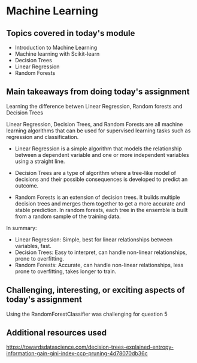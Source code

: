 # Machine Learning

## Topics covered in today's module

* Introduction to Machine Learning
* Machine learning with Scikit-learn
* Decision Trees
* Linear Regression
* Random Forests

## Main takeaways from doing today's assignment

Learning the difference betwen Linear Regression, Random forests and Decision Trees

Linear Regression, Decision Trees, and Random Forests are all machine learning algorithms that can be used for supervised learning tasks such as regression and classification.

- Linear Regression is a simple algorithm that models the relationship between a dependent variable and one or more independent variables using a straight line.

- Decision Trees are a type of algorithm where a tree-like model of decisions and their possible consequences is developed to predict an outcome.

- Random Forests is an extension of decision trees. It builds multiple decision trees and merges them together to get a more accurate and stable prediction. In random forests, each tree in the ensemble is built from a random sample of the training data.

In summary:
- Linear Regression: Simple, best for linear relationships between variables, fast.
- Decision Trees: Easy to interpret, can handle non-linear relationships, prone to overfitting.
- Random Forests: Accurate, can handle non-linear relationships, less prone to overfitting, takes longer to train.

## Challenging, interesting, or exciting aspects of today's assignment
Using the RandomForestClassifier was challenging for question 5

## Additional resources used 
https://towardsdatascience.com/decision-trees-explained-entropy-information-gain-gini-index-ccp-pruning-4d78070db36c
